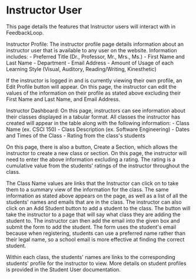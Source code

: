 # Instructor User

This page details the features that Instructor users will interact with in FeedbackLoop.

Instructor Profile:
The instructor profile page details information about an instructor user that is available to any user on the website.  Information includes:
    - Preferred Title (Dr., Professor, Mr., Mrs., Ms.)
    - First Name and Last Name
    - Department
    - Email Address
    - Amount of Usage of each Learning Style (Visual, Auditory, Reading/Writing, Kinesthetic)

If the instructor is logged in and is currently viewing their own profile, an Edit Profile button will appear.  On this page, the instructor can edit the values of the information on their profile as stated above excluding their First Name and Last Name, and Email Address.

Instructor Dashboard:
On this page, instructors can see information about their classes displayed in a tabular format.  All classes the instructor has created will appear in the table along with the following information:
    - Class Name (ex. CSCI 150)
    - Class Description (ex. Software Engineering)
    - Dates and Times of the Class
    - Rating from the class's students

On this page, there is also a button, Create a Section, which allows the instructor to create a new class or section.  On this page, the instructor will need to enter the above information excluding a rating.  The rating is a cumulative value from the students' ratings of the instructor throughout the class.

The Class Name values are links that the Instructor can click on to take them to a summary view of the information for the class.  The same information as stated above appears on the page, as well as a list of all the students' names and emails that are in the class.  The instructor can also click on an Add Student button to add a student to the class.  The button will take the instructor to a page that will say what class they are adding the student to.  The instructor can then add the email into the given box and submit the form to add the student.  The form uses the student's email because when registering, students can use a preferred name rather than their legal name, so a school email is more effective at finding the correct student.

Within each class, the students' names are links to the corresponding students' profile for the instructor to view.  More details on student profiles is provided in the Student User documentation.